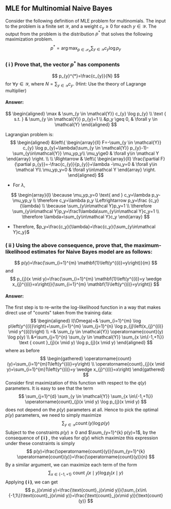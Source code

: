 ## MLE for Multinomial Naive Bayes

Consider the following definition of MLE problem for multinomials. The input to the problem is a finite set $\mathcal Y$, and a weight $c_y\ge0$ for each $y\in\mathcal Y$. The output from the problem is the distribution $p^{*}$ that solves the following maximization problem.
$$
p^{*}=\arg \max _{p \in \mathcal{P}_{\mathcal{Y}}} \sum_{y \in \mathcal{Y}} c_{y} \log p_{y}
$$
### ( i ) Prove that, the vector $p^{*}$ has components

$$
p_{y}^{*}=\frac{c_{y}}{N}
$$
for $\forall y \in \mathcal{Y}$, where $N=\sum_{y \in \mathcal{Y}} c_{y} .$ (Hint: Use the theory of Lagrange multiplier)

#### Answer:

$$
\begin{aligned}
\max & \sum_{y \in \mathcal{Y}} c_{y} \log p_{y} \\
\text { s.t. } & \sum_{y \in \mathcal{Y}} p_{y}=1 \\
&p_y \geq 0, & \forall y \in \mathcal{Y}
\end{aligned}
$$

Lagrangian problem is:
$$
\begin{aligned}
&\left\{
\begin{array}{ll}
F=-\sum_{y \in \mathcal{Y}} c_{y} \log p_{y}+\lambda(\sum_{y \in \mathcal{Y}} p_{y}-1)-\sum_{y\in\mathcal{Y}} \mu_yp_y\\
\mu_y\ge0 & \forall y\in \mathcal Y
\end{array}
\right.
\\ \\
\Rightarrow & \left\{
\begin{array}{ll}
\frac{\partial F}{\partial p_{y}}=-\frac{c_{y}}{p_{y}}+\lambda -\mu_y=0 & \forall y\in \mathcal Y\\
\mu_yp_y=0 & \forall y\in\mathcal Y
\end{array}
\right.
\end{aligned}
$$

- For $\lambda$, 

$$
\begin{array}{l}
\because \mu_yp_y=0 \text{ and } c_y=\lambda p_y-\mu_yp_y \\
\therefore c_y=\lambda p_y \Leftrightarrow p_y=\frac {c_y}{\lambda} \\
\because \sum_{y\in\mathcal Y}p_y=1 \\
\therefore \sum_{y\in\mathcal Y}p_y=\frac1\lambda\sum_{y\in\mathcal Y}c_y=1 \\
\therefore \lambda=\sum_{y\in\mathcal Y}c_y
\end{array}
$$

- Therefore, $p_y=\frac{c_y}{\lambda}=\frac{c_y}{\sum_{y\in\mathcal Y}c_y}$

### ( ii ) Using the above consequence, prove that, the maximum-likelihood estimates for Naive Bayes model are as follows:

$$
p(y)=\frac{\sum_{i=1}^{m} \mathbf{1}\left(y^{(i)}=y\right)}{m}
$$
and
$$
p_{j}(x \mid y)=\frac{\sum_{i=1}^{m} \mathbf{1}\left(y^{(i)}=y \wedge x_{j}^{(i)}=x\right)}{\sum_{i=1}^{m} \mathbf{1}\left(y^{(i)}=y\right)}
$$

#### Answer:

The first step is to re-write the log-likelihood function in a way that makes direct use of "counts" taken from the training data:
$$
\begin{aligned}
l(\Omega)=& \sum_{i=1}^{m} \log p\left(y^{(i)}\right)+\sum_{i=1}^{m} \sum_{j=1}^{n} \log p_{j}\left(x_{j}^{(i)} \mid y^{(i)}\right) \\
=& \sum_{y \in \mathcal{Y}} \operatorname{count}(y) \log p(y) \\
&+\sum_{j=1}^{n} \sum_{y \in \mathcal{Y}} \sum_{x \in\{-1,+1\}} \text { count }_{j}(x \mid y) \log p_{j}(x \mid y)
\end{aligned}
$$
where as before
$$
\begin{gathered}
\operatorname{count}(y)=\sum_{i=1}^{m}1\left(y^{(i)}=y\right) \\
\operatorname{count}_{j}(x \mid y)=\sum_{i=1}^{m}1\left(y^{(i)}=y \wedge x_{j}^{(i)}=x\right)
\end{gathered}
$$
Consider first maximization of this function with respect to the $q(y)$ parameters. It is easy to see that the term
$$
\sum_{j=1}^{d} \sum_{y \in \mathcal{Y}} \sum_{x \in\{-1,+1\}} \operatorname{count}_{j}(x \mid y) \log p_{j}(x \mid y)
$$
does not depend on the $p(y)$ parameters at all. Hence to pick the optimal $p(y)$ parameters, we need to simply maximize
$$
\sum_{y \in \mathcal{Y}} \operatorname{count}(y) \log p(y)
$$
Subject to the constraints $p(y) \geq 0$ and $\sum_{y=1}^{k} p(y)=1$, by the consequence of **( i )** , the values for $q(y)$ which maximize this expression under these constraints is simply
$$
p(y)=\frac{\operatorname{count}(y)}{\sum_{y=1}^{k} \operatorname{count}(y)}=\frac{\operatorname{count}(y)}{n}
$$
By a similar argument, we can maximize each term of the form
$$
\sum_{x \in\{-1,+1\}} \text { count }_{j}(x \mid y) \log p_{j}(x \mid y)
$$
Applying **( i )**, we can get
$$
p_j(x\mid y)=\frac{\text{count}_j(x\mid y)}{\sum_{x\in\{-1,1\}}\text{count}_j(x\mid y)}=\frac{\text{count}_j(x\mid y)}{\text{count}(y)}
$$
